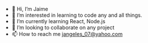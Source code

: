- 👋 Hi, I’m Jaime
- 👀 I’m interested in learning to code any and all things.
- 🌱 I’m currently learning React, Node.js
- 💞️ I’m looking to collaborate on any project
- 📫 How to reach me jangeles_07@yahoo.com

<!---
jangeles1/jangeles1 is a ✨ special ✨ repository because its `README.md` (this file) appears on your GitHub profile.
You can click the Preview link to take a look at your changes.
--->

